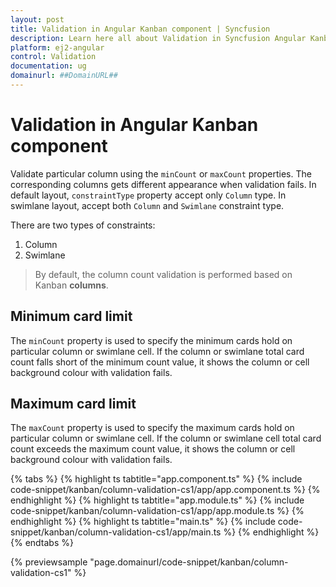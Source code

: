 ```yaml
---
layout: post
title: Validation in Angular Kanban component | Syncfusion
description: Learn here all about Validation in Syncfusion Angular Kanban component of Syncfusion Essential JS 2 and more.
platform: ej2-angular
control: Validation 
documentation: ug
domainurl: ##DomainURL##
---
```


# Validation in Angular Kanban component

Validate particular column using the `minCount` or `maxCount` properties. The corresponding columns gets different appearance when validation fails. In default layout, `constraintType` property accept only `Column` type. In swimlane layout, accept both `Column` and `Swimlane` constraint type.

There are two types of constraints:
1. Column
2. Swimlane

> By default, the column count validation is performed based on Kanban **columns**.

## Minimum card limit

The `minCount` property is used to specify the minimum cards hold on particular column or swimlane cell. If the column or swimlane total card count falls short of the minimum count value, it shows the column or cell background colour with validation fails.

## Maximum card limit

The `maxCount` property is used to specify the maximum cards hold on particular column or swimlane cell. If the column or swimlane cell total card count exceeds the maximum count value, it shows the column or cell background colour with validation fails.

{% tabs %}
{% highlight ts tabtitle="app.component.ts" %}
{% include code-snippet/kanban/column-validation-cs1/app/app.component.ts %}
{% endhighlight %}
{% highlight ts tabtitle="app.module.ts" %}
{% include code-snippet/kanban/column-validation-cs1/app/app.module.ts %}
{% endhighlight %}
{% highlight ts tabtitle="main.ts" %}
{% include code-snippet/kanban/column-validation-cs1/app/main.ts %}
{% endhighlight %}
{% endtabs %}
  
{% previewsample "page.domainurl/code-snippet/kanban/column-validation-cs1" %}
